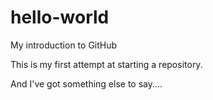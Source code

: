 # hello-world
My introduction to GitHub


This is my first attempt at starting a repository.

And I've got something else to say....

